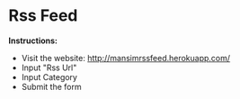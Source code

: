 Rss Feed
============

**Instructions:**


* Visit the website: http://mansimrssfeed.herokuapp.com/
* Input "Rss Url"
* Input Category
* Submit the form

